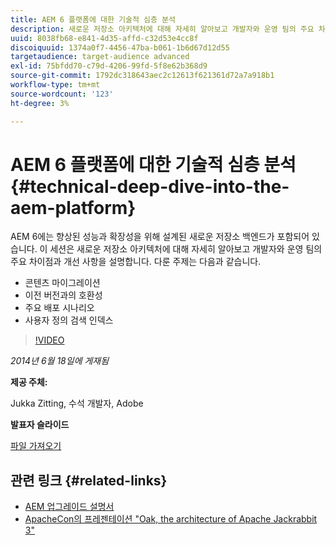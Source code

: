 ```yaml
---
title: AEM 6 플랫폼에 대한 기술적 심층 분석
description: 새로운 저장소 아키텍처에 대해 자세히 알아보고 개발자와 운영 팀의 주요 차이점과 개선 사항에 대해 알아봅니다.
uuid: 8038fb68-e841-4d35-affd-c32d53e4cc8f
discoiquuid: 1374a0f7-4456-47ba-b061-1b6d67d12d55
targetaudience: target-audience advanced
exl-id: 75bfdd70-c79d-4206-99fd-5f8e62b368d9
source-git-commit: 1792dc318643aec2c12613f621361d72a7a918b1
workflow-type: tm+mt
source-wordcount: '123'
ht-degree: 3%

---
```


# AEM 6 플랫폼에 대한 기술적 심층 분석{#technical-deep-dive-into-the-aem-platform}

AEM 6에는 향상된 성능과 확장성을 위해 설계된 새로운 저장소 백엔드가 포함되어 있습니다. 이 세션은 새로운 저장소 아키텍처에 대해 자세히 알아보고 개발자와 운영 팀의 주요 차이점과 개선 사항을 설명합니다. 다룬 주제는 다음과 같습니다.

* 콘텐츠 마이그레이션
* 이전 버전과의 호환성
* 주요 배포 시나리오
* 사용자 정의 검색 인덱스

>[!VIDEO](https://video.tv.adobe.com/v/19518/?quality=9)

*2014년 6월 18일에 게재됨*

**제공 주체:**

Jukka Zitting, 수석 개발자, Adobe

**발표자 슬라이드**

[파일 가져오기](assets/technical-deep-dive-of-the-aem-6-platform.pdf)

## 관련 링크 {#related-links}

* [AEM 업그레이드 설명서](https://docs.adobe.com/content/docs/en/aem/6-0/deploy/upgrade.html)
* [ApacheCon의 프레젠테이션 &quot;Oak, the architecture of Apache Jackrabbit 3&quot;](https://www.slideshare.net/jukka/oak-the-architecture-of-apache-jackrabbit-3)
